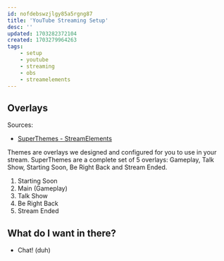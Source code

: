 ```yaml
---
id: nofdebswzjlgy85a5rgng87
title: 'YouTube Streaming Setup'
desc: ''
updated: 1703282372104
created: 1703279964263
tags:
    - setup
    - youtube
    - streaming
    - obs
    - streamelements
---
```


## Overlays

Sources:

* [SuperThemes - StreamElements](https://blog.streamelements.com/super-themes-are-twitch-game-changers-aa40adfb8b13)

Themes are overlays we designed and configured for you to use in your stream. SuperThemes are a complete set of 5 overlays: Gameplay, Talk Show, Starting Soon, Be Right Back and Stream Ended.

1. Starting Soon
1. Main (Gameplay)
1. Talk Show
1. Be Right Back
1. Stream Ended

## What do I want in there?

* Chat! (duh)

